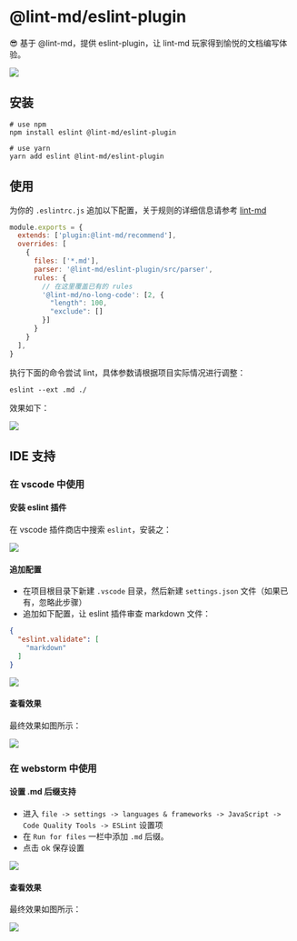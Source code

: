 # @lint-md/eslint-plugin

:sunglasses: 基于 @lint-md，提供 eslint-plugin，让 lint-md 玩家得到愉悦的文档编写体验。

![](http://cdn.yuzzl.top/blog/20210309172714.png)

## 安装

```shell
# use npm
npm install eslint @lint-md/eslint-plugin

# use yarn
yarn add eslint @lint-md/eslint-plugin
```

## 使用

为你的 `.eslintrc.js`
追加以下配置，关于规则的详细信息请参考 [lint-md](https://github.com/lint-md/lint-md#%E6%A3%80%E6%9F%A5%E7%B1%BB%E5%9E%8B)

```javascript
module.exports = {
  extends: ['plugin:@lint-md/recommend'],
  overrides: [
    {
      files: ['*.md'],
      parser: '@lint-md/eslint-plugin/src/parser',
      rules: {
        // 在这里覆盖已有的 rules
        '@lint-md/no-long-code': [2, {
          "length": 100,
          "exclude": []
        }]
      }
    }
  ],
}
```

执行下面的命令尝试 lint，具体参数请根据项目实际情况进行调整：

```shell
eslint --ext .md ./
```

效果如下：

![](http://cdn.yuzzl.top/blog/20210309114543.png)

## IDE 支持

### 在 vscode 中使用

#### 安装 eslint 插件

在 vscode 插件商店中搜索 `eslint`，安装之：

![](http://cdn.yuzzl.top/blog/20210309102904.png)

#### 追加配置

- 在项目根目录下新建 `.vscode` 目录，然后新建 `settings.json` 文件（如果已有，忽略此步骤）
- 追加如下配置，让 eslint 插件审查 markdown 文件：

```json
{
  "eslint.validate": [
    "markdown"
  ]
}
```

![](http://cdn.yuzzl.top/blog/20210309103150.png)

#### 查看效果

最终效果如图所示：

![](http://cdn.yuzzl.top/blog/20210309103609.png)

### 在 webstorm 中使用

#### 设置 .md 后缀支持

- 进入 `file -> settings -> languages & frameworks -> JavaScript -> Code Quality Tools -> ESLint` 设置项
- 在 `Run for files` 一栏中添加 `.md` 后缀。
- 点击 ok 保存设置

![](http://cdn.yuzzl.top/blog/20210309104303.png)

#### 查看效果

最终效果如图所示：

![](http://cdn.yuzzl.top/blog/20210309104035.png)